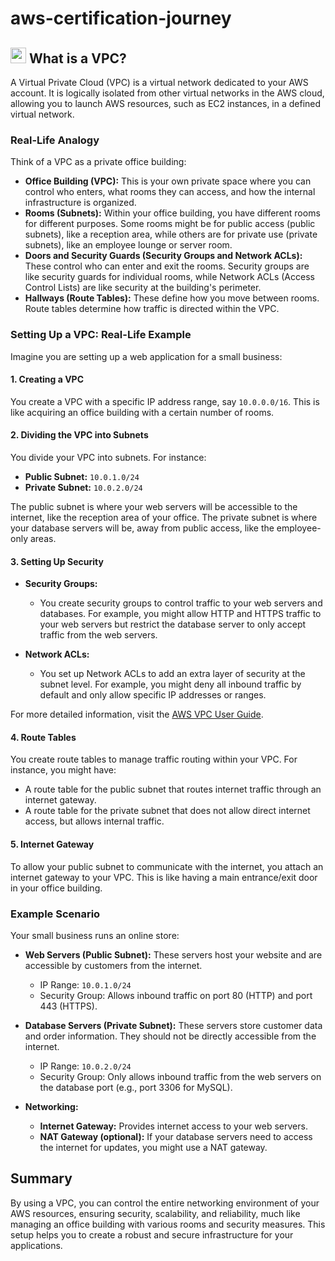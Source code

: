 # aws-certification-journey

## <img src="https://user-images.githubusercontent.com/74038190/212257467-871d32b7-e401-42e8-a166-fcfd7baa4c6b.gif" width ="25" style="margin-bottom: -5px;"> What is a VPC?

A Virtual Private Cloud (VPC) is a virtual network dedicated to your AWS account. It is logically isolated from other virtual networks in the AWS cloud, allowing you to launch AWS resources, such as EC2 instances, in a defined virtual network.


### Real-Life Analogy

Think of a VPC as a private office building:

- **Office Building (VPC):** This is your own private space where you can control who enters, what rooms they can access, and how the internal infrastructure is organized.
- **Rooms (Subnets):** Within your office building, you have different rooms for different purposes. Some rooms might be for public access (public subnets), like a reception area, while others are for private use (private subnets), like an employee lounge or server room.
- **Doors and Security Guards (Security Groups and Network ACLs):** These control who can enter and exit the rooms. Security groups are like security guards for individual rooms, while Network ACLs (Access Control Lists) are like security at the building's perimeter.
- **Hallways (Route Tables):** These define how you move between rooms. Route tables determine how traffic is directed within the VPC.


### Setting Up a VPC: Real-Life Example

Imagine you are setting up a web application for a small business:

#### 1. Creating a VPC

You create a VPC with a specific IP address range, say `10.0.0.0/16`. This is like acquiring an office building with a certain number of rooms.

#### 2. Dividing the VPC into Subnets

You divide your VPC into subnets. For instance:

- **Public Subnet:** `10.0.1.0/24`
- **Private Subnet:** `10.0.2.0/24`

The public subnet is where your web servers will be accessible to the internet, like the reception area of your office. The private subnet is where your database servers will be, away from public access, like the employee-only areas.

#### 3. Setting Up Security

- **Security Groups:**
  - You create security groups to control traffic to your web servers and databases. For example, you might allow HTTP and HTTPS traffic to your web servers but restrict the database server to only accept traffic from the web servers.

- **Network ACLs:**
  - You set up Network ACLs to add an extra layer of security at the subnet level. For example, you might deny all inbound traffic by default and only allow specific IP addresses or ranges.

For more detailed information, visit the [AWS VPC User Guide](https://docs.aws.amazon.com/vpc/latest/userguide/what-is-amazon-vpc.html).

#### 4. Route Tables

You create route tables to manage traffic routing within your VPC. For instance, you might have:

- A route table for the public subnet that routes internet traffic through an internet gateway.
- A route table for the private subnet that does not allow direct internet access, but allows internal traffic.

#### 5. Internet Gateway

To allow your public subnet to communicate with the internet, you attach an internet gateway to your VPC. This is like having a main entrance/exit door in your office building.


### Example Scenario

Your small business runs an online store:

- **Web Servers (Public Subnet):** These servers host your website and are accessible by customers from the internet.
  - IP Range: `10.0.1.0/24`
  - Security Group: Allows inbound traffic on port 80 (HTTP) and port 443 (HTTPS).

- **Database Servers (Private Subnet):** These servers store customer data and order information. They should not be directly accessible from the internet.
  - IP Range: `10.0.2.0/24`
  - Security Group: Only allows inbound traffic from the web servers on the database port (e.g., port 3306 for MySQL).

- **Networking:**
  - **Internet Gateway:** Provides internet access to your web servers.
  - **NAT Gateway (optional):** If your database servers need to access the internet for updates, you might use a NAT gateway.


## Summary

By using a VPC, you can control the entire networking environment of your AWS resources, ensuring security, scalability, and reliability, much like managing an office building with various rooms and security measures. This setup helps you to create a robust and secure infrastructure for your applications.
